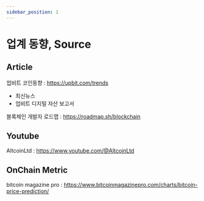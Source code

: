 ```yaml
---
sidebar_position: 1
---
```



# 업계 동향, Source

## Article  

업비트 코인동향 : https://upbit.com/trends  
- 최신뉴스  
- 업비트 디지털 자산 보고서


블록체인 개발자 로드맵 : https://roadmap.sh/blockchain

## Youtube  
AltcoinLtd : https://www.youtube.com/@AltcoinLtd  


## OnChain Metric  

bitcoin magazine pro : https://www.bitcoinmagazinepro.com/charts/bitcoin-price-prediction/  

